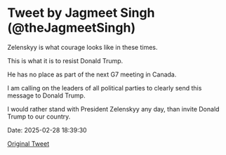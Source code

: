 # Tweet by Jagmeet Singh (@theJagmeetSingh)

Zelenskyy is what courage looks like in these times.
 
This is what it is to resist Donald Trump. 

He has no place as part of the next G7 meeting in Canada. 

I am calling on the leaders of all political parties to clearly send this message to Donald Trump. 

I would rather stand with President Zelenskyy any day, than invite Donald Trump to our country.

Date: 2025-02-28 18:39:30

[Original Tweet](https://x.com/theJagmeetSingh/status/1895544373032730726)

